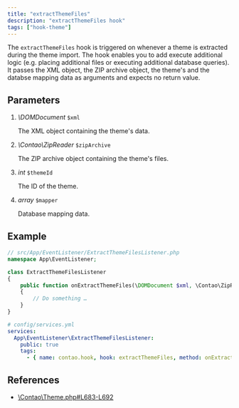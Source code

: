 ```yaml
---
title: "extractThemeFiles"
description: "extractThemeFiles hook"
tags: ["hook-theme"]
---
```


The `extractThemeFiles` hook is triggered on whenever a theme is extracted during
the theme import. The hook enables you to add execute additional logic (e.g. placing
additional files or executing additional database queries). It passes the XML object, 
the ZIP archive object, the theme's and the databse mapping data as arguments and 
expects no return value.


## Parameters

1. *\DOMDocument* `$xml`

    The XML object containing the theme's data.

2. *\Contao\ZipReader* `$zipArchive`

    The ZIP archive object containing the theme's files.

3. *int* `$themeId`

    The ID of the theme.

4. *array* `$mapper`

    Database mapping data.


## Example

```php
// src/App/EventListener/ExtractThemeFilesListener.php
namespace App\EventListener;

class ExtractThemeFilesListener
{
    public function onExtractThemeFiles(\DOMDocument $xml, \Contao\ZipReader $zipArchive, int $themeId, array $mapper): void
    {
        // Do something …
    }
}
```

```yml
# config/services.yml
services:
  App\EventListener\ExtractThemeFilesListener:
    public: true
    tags:
      - { name: contao.hook, hook: extractThemeFiles, method: onExtractThemeFiles }
```


## References

* [\Contao\Theme.php#L683-L692](https://github.com/contao/contao/blob/4.7.6/core-bundle/src/Resources/contao/classes/Theme.php#L683-L692)
